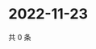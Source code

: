 # 2022-11-23

共 0 条

<!-- BEGIN WEIBO -->
<!-- 最后更新时间 Wed Nov 23 2022 15:00:55 GMT+0800 (China Standard Time) -->

<!-- END WEIBO -->
